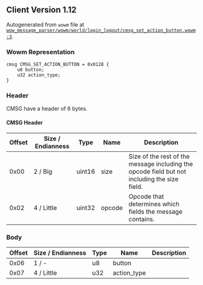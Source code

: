 ## Client Version 1.12

Autogenerated from `wowm` file at [`wow_message_parser/wowm/world/login_logout/cmsg_set_action_button.wowm:3`](https://github.com/gtker/wow_messages/tree/main/wow_message_parser/wowm/world/login_logout/cmsg_set_action_button.wowm#L3).

### Wowm Representation
```rust,ignore
cmsg CMSG_SET_ACTION_BUTTON = 0x0128 {
    u8 button;
    u32 action_type;
}
```
### Header
CMSG have a header of 6 bytes.

#### CMSG Header
| Offset | Size / Endianness | Type   | Name   | Description |
| ------ | ----------------- | ------ | ------ | ----------- |
| 0x00   | 2 / Big           | uint16 | size   | Size of the rest of the message including the opcode field but not including the size field.|
| 0x02   | 4 / Little        | uint32 | opcode | Opcode that determines which fields the message contains.|
### Body
| Offset | Size / Endianness | Type | Name | Description |
| ------ | ----------------- | ---- | ---- | ----------- |
| 0x06 | 1 / - | u8 | button |  |
| 0x07 | 4 / Little | u32 | action_type |  |
